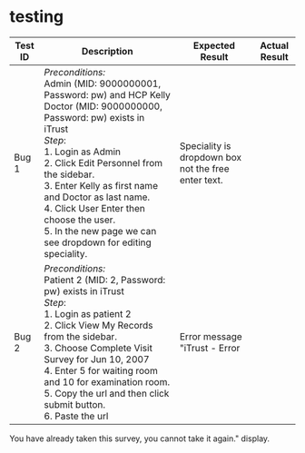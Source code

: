 # testing
| Test ID| Description | Expected Result | Actual Result |
| ------------- | ----------------------- | -------------------------------------------------- | ----------- |
| Bug 1 | _Preconditions: <br>_ Admin (MID: 9000000001, Password: pw) and HCP Kelly Doctor (MID: 9000000000, Password: pw) exists in iTrust <br /> _Step_: <br> 1. Login as Admin <br> 2. Click Edit Personnel from the sidebar. <br> 3. Enter Kelly as first name and Doctor as last name. <br> 4. Click User Enter then choose the user. <br> 5. In the new page we can see dropdown for editing speciality. | Speciality is dropdown box not the free enter text.|
| Bug 2 | _Preconditions: <br>_ Patient 2 (MID: 2, Password: pw) exists in iTrust <br /> _Step_: <br> 1. Login as patient 2 <br> 2. Click View My Records from the sidebar. <br> 3. Choose Complete Visit Survey for Jun 10, 2007  <br> 4. Enter 5 for waiting room and 10 for examination room. <br> 5. Copy the url and then click submit button. <br> 6. Paste the url | Error message "iTrust - Error
You have already taken this survey, you cannot take it again." display. 
